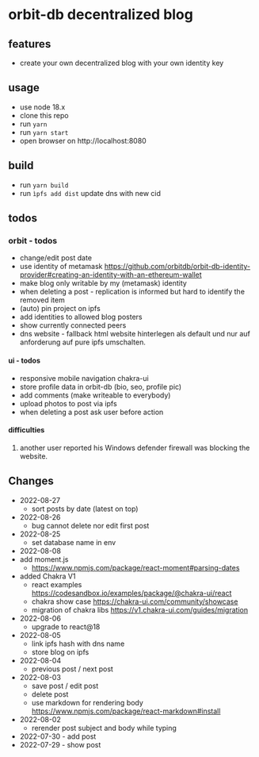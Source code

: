 # orbit-db decentralized blog
## features
- create your own decentralized blog with your own identity key

## usage
- use node 18.x
- clone this repo 
- run ``yarn``
- run ``yarn start``
- open browser on http://localhost:8080

## build 
- run ``yarn build``
- run ``ìpfs add dist`` update dns with new cid 

## todos
### orbit - todos
- change/edit post date  
- use identity of metamask https://github.com/orbitdb/orbit-db-identity-provider#creating-an-identity-with-an-ethereum-wallet
- make blog only writable by my (metamask) identity
- when deleting a post - replication is informed but hard to identify the removed item
- (auto) pin project on ipfs
- add identities to allowed blog posters
- show currently connected peers
- dns website - fallback html website hinterlegen als default und nur auf anforderung auf pure ipfs umschalten.

#### ui - todos
- responsive mobile navigation chakra-ui
- store profile data in orbit-db (bio, seo, profile pic)
- add comments (make writeable to everybody)
- upload photos to post via ipfs
- when deleting a post ask user before action

#### difficulties
1. another user reported his Windows defender firewall was blocking the website.

## Changes
- 2022-08-27
    - sort posts by date (latest on top)
- 2022-08-26
    - bug cannot delete nor edit first post
- 2022-08-25 
    - set database name in env
- 2022-08-08
- add moment.js 
    - https://www.npmjs.com/package/react-moment#parsing-dates
- added Chakra V1 
    - react examples https://codesandbox.io/examples/package/@chakra-ui/react
    - chakra show case https://chakra-ui.com/community/showcase
    - migration of chakra libs https://v1.chakra-ui.com/guides/migration
- 2022-08-06
    - upgrade to react@18 
- 2022-08-05
    - link ipfs hash with dns name
    - store blog on ipfs 
- 2022-08-04
    - previous post / next post 
- 2022-08-03
    - save post / edit post
    - delete post
    - use markdown for rendering body https://www.npmjs.com/package/react-markdown#install
- 2022-08-02 
    - rerender post subject and body while typing 
- 2022-07-30 - add post
- 2022-07-29 - show post